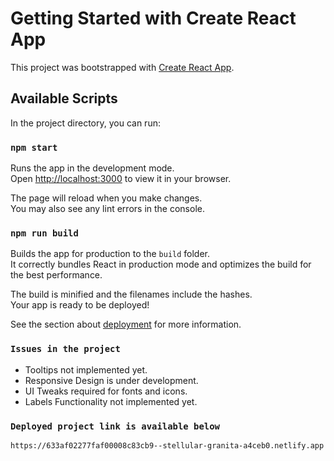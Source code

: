 # Getting Started with Create React App

This project was bootstrapped with [Create React App](https://github.com/facebook/create-react-app).

## Available Scripts

In the project directory, you can run:

### `npm start`

Runs the app in the development mode.\
Open [http://localhost:3000](http://localhost:3000) to view it in your browser.

The page will reload when you make changes.\
You may also see any lint errors in the console.

### `npm run build`

Builds the app for production to the `build` folder.\
It correctly bundles React in production mode and optimizes the build for the best performance.

The build is minified and the filenames include the hashes.\
Your app is ready to be deployed!

See the section about [deployment](https://facebook.github.io/create-react-app/docs/deployment) for more information.

### `Issues in the project`

- Tooltips not implemented yet.
- Responsive Design is under development.
- UI Tweaks required for fonts and icons.
- Labels Functionality not implemented yet.

### `Deployed project link is available below`

    https://633af02277faf00008c83cb9--stellular-granita-a4ceb0.netlify.app
